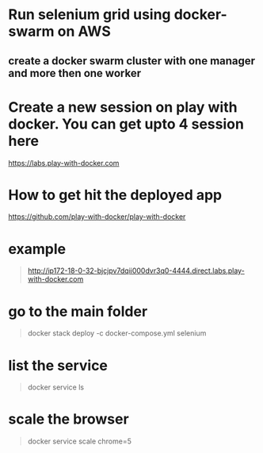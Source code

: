 # Run selenium grid using docker-swarm on AWS

## create a docker swarm cluster with one manager and more then one worker

# Create a new session on play with docker. You can get upto 4 session here
https://labs.play-with-docker.com


# How to get hit the deployed app
https://github.com/play-with-docker/play-with-docker

# example
> http://ip172-18-0-32-bjcjpv7dqii000dvr3q0-4444.direct.labs.play-with-docker.com


# go to the main folder
> docker stack deploy -c docker-compose.yml selenium

# list the service
> docker service ls

# scale the browser
> docker service scale chrome=5

